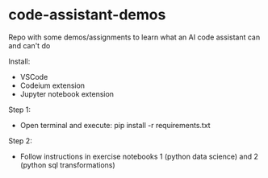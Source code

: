 # code-assistant-demos
Repo with some demos/assignments to learn what an AI code assistant can and can't do

Install:
- VSCode
- Codeium extension
- Jupyter notebook extension

Step 1:
- Open terminal and execute: pip install -r requirements.txt

Step 2:
- Follow instructions in exercise notebooks 1 (python data science) and 2 (python sql transformations)